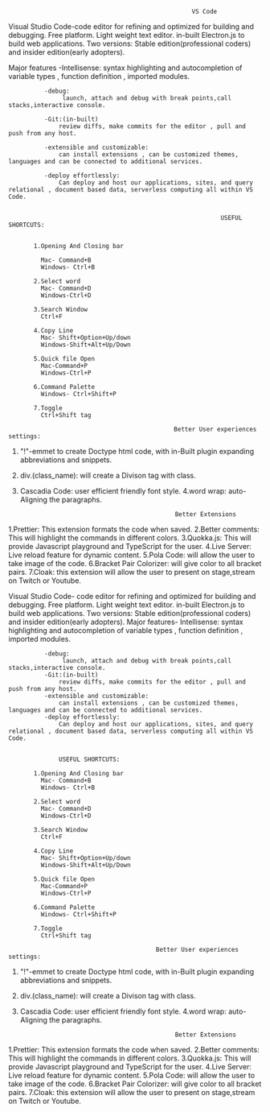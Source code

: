                                                        VS Code


Visual Studio Code-code editor for refining and optimized for building and debugging.
                   Free platform.
                   Light weight text editor.
                   in-built Electron.js to build web applications.
                   Two versions: Stable edition(professional coders) and insider edition(early adopters).
                   
Major features
               -Intellisense:
                    syntax highlighting and autocompletion of variable types , function definition , imported modules.
                   
              -debug:
                   launch, attach and debug with break points,call stacks,interactive console.
                   
              -Git:(in-built)
                  review diffs, make commits for the editor , pull and push from any host.
                  
              -extensible and customizable:
                  can install extensions , can be customized themes, languages and can be connected to additional services.
                  
              -deploy effortlessly:
                  Can deploy and host our applications, sites, and query relational , document based data, serverless computing all within VS Code.
                  
                  
                                                               USEFUL SHORTCUTS:
                                                               
          
           1.Opening And Closing bar  
           
             Mac- Command+B
             Windows- Ctrl+B
             
           2.Select word
             Mac- Command+D
             Windows-Ctrl+D
             
           3.Search Window
             Ctrl+F
             
           4.Copy Line
             Mac- Shift+Option+Up/down
             Windows-Shift+Alt+Up/Down
             
           5.Quick file Open
             Mac-Command+P
             Windows-Ctrl+P
            
           6.Command Palette
             Windows- Ctrl+Shift+P
             
           7.Toggle
             Ctrl+Shift tag
             
                                                  Better User experiences settings:
             
   1. "!"-emmet to create Doctype html code, with in-Built plugin expanding abbreviations and snippets.
   2. div.(class_name): will create a Divison tag with class.
   3. Cascadia Code: user efficient friendly font style.
   4.word wrap: auto-Aligning the paragraphs.
   
                                                     Better Extensions
   
   1.Prettier: This extension formats the code when saved.
   2.Better comments: This will highlight the commands in different colors.
   3.Quokka.js: This will provide Javascript playground and TypeScript  for the user.
   4.Live Server: Live reload feature for dynamic content.
   5.Pola Code: will allow the user to take image of the code.
   6.Bracket Pair Colorizer: will give color to all bracket pairs.
   7.Cloak: this extension will allow the user to present on stage,stream on Twitch or Youtube.
             
             

Visual Studio Code-
                   code editor for refining and optimized for building and debugging.
                   Free platform.
                   Light weight text editor.
                   in-built Electron.js to build web applications.
                   Two versions: Stable edition(professional coders) and insider edition(early adopters).
Major features-
               Intellisense:
                   syntax highlighting and autocompletion of variable types , function definition , imported modules.
                   
              -debug:
                   launch, attach and debug with break points,call stacks,interactive console.
              -Git:(in-built)
                  review diffs, make commits for the editor , pull and push from any host.
              -extensible and customizable:
                  can install extensions , can be customized themes, languages and can be connected to additional services.
              -deploy effortlessly:
                  Can deploy and host our applications, sites, and query relational , document based data, serverless computing all within VS Code.
                  
                  
                  USEFUL SHORTCUTS:
                  
           1.Opening And Closing bar     
             Mac- Command+B
             Windows- Ctrl+B
             
           2.Select word
             Mac- Command+D
             Windows-Ctrl+D
             
           3.Search Window
             Ctrl+F
             
           4.Copy Line
             Mac- Shift+Option+Up/down
             Windows-Shift+Alt+Up/Down
             
           5.Quick file Open
             Mac-Command+P
             Windows-Ctrl+P
            
           6.Command Palette
             Windows- Ctrl+Shift+P
             
           7.Toggle
             Ctrl+Shift tag
             
                                             Better User experiences settings:
             
   1. "!"-emmet to create Doctype html code, with in-Built plugin expanding abbreviations and snippets.
   2. div.(class_name): will create a Divison tag with class.
   3. Cascadia Code: user efficient friendly font style.
   4.word wrap: auto-Aligning the paragraphs.
   
                                                     Better Extensions
   
   1.Prettier: This extension formats the code when saved.
   2.Better comments: This will highlight the commands in different colors.
   3.Quokka.js: This will provide Javascript playground and TypeScript  for the user.
   4.Live Server: Live reload feature for dynamic content.
   5.Pola Code: will allow the user to take image of the code.
   6.Bracket Pair Colorizer: will give color to all bracket pairs.
   7.Cloak: this extension will allow the user to present on stage,stream on Twitch or Youtube.
             
             
